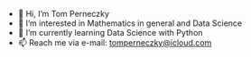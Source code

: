 - 👋 Hi, I’m Tom Perneczky
- 👀 I’m interested in Mathematics in general and Data Science
- 🌱 I’m currently learning Data Science with Python
- 📫 Reach me via e-mail: tomperneczky@icloud.com

<!---
tommper21/tommper21 is a ✨ special ✨ repository because its `README.md` (this file) appears on your GitHub profile.
You can click the Preview link to take a look at your changes.
--->
